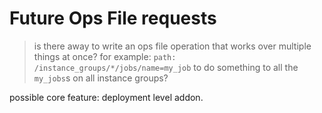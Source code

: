 # Future Ops File requests

> is there away to write an ops file operation that works over multiple things at once?
> for example: `path: /instance_groups/*/jobs/name=my_job`
> to do something to all the `my_jobs`s on all instance groups?

possible core feature: deployment level addon.
